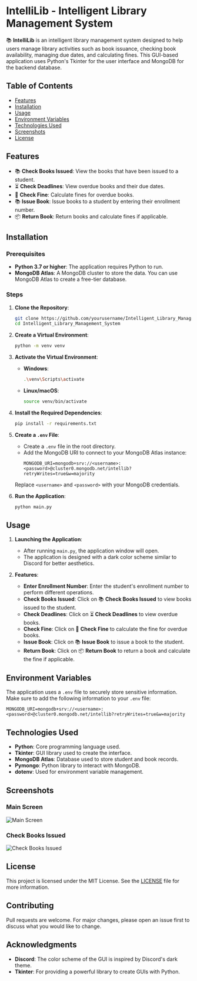 # IntelliLib - Intelligent Library Management System

📚 **IntelliLib** is an intelligent library management system designed to help users manage library activities such as book issuance, checking book availability, managing due dates, and calculating fines. This GUI-based application uses Python's Tkinter for the user interface and MongoDB for the backend database.

## Table of Contents
- [Features](#features)
- [Installation](#installation)
- [Usage](#usage)
- [Environment Variables](#environment-variables)
- [Technologies Used](#technologies-used)
- [Screenshots](#screenshots)
- [License](#license)

## Features
- 📚 **Check Books Issued**: View the books that have been issued to a student.
- ⏳ **Check Deadlines**: View overdue books and their due dates.
- 💸 **Check Fine**: Calculate fines for overdue books.
- 📚 **Issue Book**: Issue books to a student by entering their enrollment number.
- 📦 **Return Book**: Return books and calculate fines if applicable.

## Installation

### Prerequisites
- **Python 3.7 or higher**: The application requires Python to run.
- **MongoDB Atlas**: A MongoDB cluster to store the data. You can use MongoDB Atlas to create a free-tier database.

### Steps
1. **Clone the Repository**:
    ```sh
    git clone https://github.com/yourusername/Intelligent_Library_Management_System.git
    cd Intelligent_Library_Management_System
    ```

2. **Create a Virtual Environment**:
    ```sh
    python -m venv venv
    ```

3. **Activate the Virtual Environment**:
    - **Windows**:
      ```sh
      .\venv\Scripts\activate
      ```
    - **Linux/macOS**:
      ```sh
      source venv/bin/activate
      ```

4. **Install the Required Dependencies**:
    ```sh
    pip install -r requirements.txt
    ```

5. **Create a `.env` File**:
   - Create a `.env` file in the root directory.
   - Add the MongoDB URI to connect to your MongoDB Atlas instance:
     ```plaintext
     MONGODB_URI=mongodb+srv://<username>:<password>@cluster0.mongodb.net/intellib?retryWrites=true&w=majority
     ```
   Replace `<username>` and `<password>` with your MongoDB credentials.

6. **Run the Application**:
    ```sh
    python main.py
    ```

## Usage

1. **Launching the Application**:
    - After running `main.py`, the application window will open.
    - The application is designed with a dark color scheme similar to Discord for better aesthetics.

2. **Features**:
    - **Enter Enrollment Number**: Enter the student's enrollment number to perform different operations.
    - **Check Books Issued**: Click on 📚 **Check Books Issued** to view books issued to the student.
    - **Check Deadlines**: Click on ⏳ **Check Deadlines** to view overdue books.
    - **Check Fine**: Click on 💸 **Check Fine** to calculate the fine for overdue books.
    - **Issue Book**: Click on 📚 **Issue Book** to issue a book to the student.
    - **Return Book**: Click on 📦 **Return Book** to return a book and calculate the fine if applicable.

## Environment Variables

The application uses a `.env` file to securely store sensitive information. Make sure to add the following information to your `.env` file:

```plaintext
MONGODB_URI=mongodb+srv://<username>:<password>@cluster0.mongodb.net/intellib?retryWrites=true&w=majority
```

## Technologies Used
- **Python**: Core programming language used.
- **Tkinter**: GUI library used to create the interface.
- **MongoDB Atlas**: Database used to store student and book records.
- **Pymongo**: Python library to interact with MongoDB.
- **dotenv**: Used for environment variable management.

## Screenshots

### Main Screen
![Main Screen](https://yourimagelink.com/main-screen.png)

### Check Books Issued
![Check Books Issued](https://yourimagelink.com/check-books.png)

## License
This project is licensed under the MIT License. See the [LICENSE](LICENSE) file for more information.

## Contributing
Pull requests are welcome. For major changes, please open an issue first to discuss what you would like to change.

## Acknowledgments
- **Discord**: The color scheme of the GUI is inspired by Discord's dark theme.
- **Tkinter**: For providing a powerful library to create GUIs with Python.

